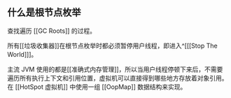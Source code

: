 ## 什么是根节点枚举
查找遍历 [[GC Roots]] 的过程。

所有[[垃圾收集器]]在根节点枚举时都必须暂停用户线程，即进入^[[[Stop The World]]]。

主流 JVM 使用的都是[[准确式内存管理]]，所以当用户线程停顿下来后，不需要遍历所有执行上下文和引用位置，虚拟机可以直接得到哪些地方存放着对象引用。在 [[HotSpot 虚拟机]] 中使用一组 [[OopMap]] 数据结构来实现。